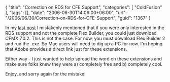 {
	"title": "Correction on RDS for CFE Support",
	"categories": [
		"ColdFusion"
	],
	"tags": [],
	"date": "2006-06-30T14:06:00+06:00",
	"url": "/2006/06/30/Correction-on-RDS-for-CFE-Support",
	"guid": "1367"
}

In my <a href="http://ray.camdenfamily.com/index.cfm/2006/6/30/RDS-Support-for-CFEclipse">last post</a> I mistakenly mentioned that if you were only interested in the RDS support and not the complete Flex Builder, you could just download CFMX 7.0.2. This is not the case. For now, you must download Flex Builder 2 and run the .exe. So Mac users will need to dig up a PC for now. I'm hoping that Adobe provides a direct link just for these extensions.

Either way - I just wanted to help spread the word on these extensions and make sure folks knew they were a) completely free and b) completely cool.

Enjoy, and sorry again for the mistake!